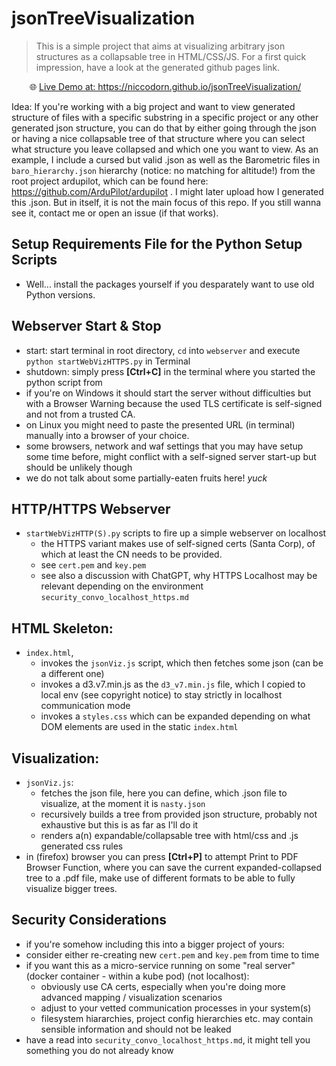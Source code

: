 # jsonTreeVisualization
> This is a simple project that aims at visualizing arbitrary json structures as a collapsable tree in HTML/CSS/JS.
For a first quick impression, have a look at the generated github pages link. 
<div align="center">
    🌐 <a href="https://niccodorn.github.io/jsonTreeVisualization/" target="_blank">Live Demo at: https://niccodorn.github.io/jsonTreeVisualization/</a> &nbsp;&nbsp;
</div>
<p></p>

Idea: If you're working with a big project and want to view generated structure of files with a specific substring in a specific project or any other generated json structure, you can do that by either going through the json or having a nice collapsable tree of that structure where you can select what structure you leave collapsed and which one you want to view. As an example, I include a cursed but valid .json as well as the Barometric files in `baro_hierarchy.json` hierarchy (notice: no matching for altitude!) 
from the root project ardupilot, which can be found here: https://github.com/ArduPilot/ardupilot .
I might later upload how I generated this .json. But in itself, it is not the main focus of this repo.
If you still wanna see it, contact me or open an issue (if that works).

## Setup Requirements File for the Python Setup Scripts
- Well... install the packages yourself if you desparately want to use old Python versions.

## Webserver Start & Stop
- start: start terminal in root directory, `cd` into `webserver` and execute `python startWebVizHTTPS.py` in Terminal
- shutdown: simply press **[Ctrl+C]** in the terminal where you started the python script from
- if you're on Windows it should start the server without difficulties but with a Browser Warning because the used TLS certificate is self-signed and not from a trusted CA.
- on Linux you might need to paste the presented URL (in terminal) manually into a browser of your choice.
- some browsers, network and waf settings that you may have setup some time before, might conflict with a self-signed server start-up but should be unlikely though
- we do not talk about some partially-eaten fruits here! *yuck*

## HTTP/HTTPS Webserver
- `startWebVizHTTP(S).py` scripts to fire up a simple webserver on localhost
  - the HTTPS variant makes use of self-signed certs (Santa Corp), of which at least the CN needs to be provided.
  - see `cert.pem` and `key.pem`
  - see also a discussion with ChatGPT, why HTTPS Localhost may be relevant depending on the environment `security_convo_localhost_https.md`
    
## HTML Skeleton:
- `index.html`,
  - invokes the `jsonViz.js` script, which then fetches some json (can be a different one)
  - invokes a d3.v7.min.js as the `d3_v7.min.js` file, which I copied to local env (see copyright notice) to stay strictly in localhost communication mode
  - invokes a `styles.css` which can be expanded depending on what DOM elements are used in the static `index.html`

## Visualization:
- `jsonViz.js`:
  - fetches the json file, here you can define, which .json file to visualize, at the moment it is `nasty.json`
  - recursively builds a tree from provided json structure, probably not exhaustive but this is as far as I'll do it
  - renders a(n) expandable/collapsable tree with html/css and .js generated css rules
- in (firefox) browser you can press **[Ctrl+P]** to attempt Print to PDF Browser Function, where you can save the current expanded-collapsed tree to a .pdf file, make use of different formats to be able to fully visualize bigger trees.

## Security Considerations
- if you're somehow including this into a bigger project of yours:
- consider either re-creating new `cert.pem` and `key.pem` from time to time
- if you want this as a micro-service running on some "real server" (docker container - within a kube pod) (not localhost):
  - obviously use CA certs, especially when you're doing more advanced mapping / visualization scenarios
  - adjust to your vetted communication processes in your system(s)
  - filesystem hiararchies, project config hierarchies etc. may contain sensible information and should not be leaked
- have a read into `security_convo_localhost_https.md`, it might tell you something you do not already know

